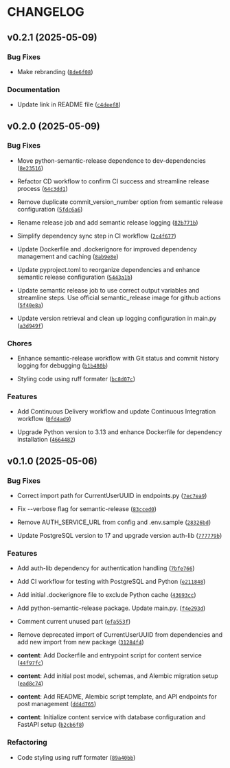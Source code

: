 # CHANGELOG


## v0.2.1 (2025-05-09)

### Bug Fixes

- Make rebranding
  ([`8de6f08`](https://github.com/labtst-online/fast-content_service/commit/8de6f080b2f32af24c7d9ca2a76f1b6f1e6ed8b2))

### Documentation

- Update link in README file
  ([`c4deef8`](https://github.com/labtst-online/fast-content_service/commit/c4deef8895199c714aadb64609b025a260278b74))


## v0.2.0 (2025-05-09)

### Bug Fixes

- Move python-semantic-release dependence to dev-dependencies
  ([`8e23516`](https://github.com/labtst-online/fast-content_service/commit/8e23516db1668ebc5fd34259ce62f00a92aa6d31))

- Refactor CD workflow to confirm CI success and streamline release process
  ([`64c3dd1`](https://github.com/labtst-online/fast-content_service/commit/64c3dd145810a56d250aee145dfb803b4e1cc643))

- Remove duplicate commit_version_number option from semantic release configuration
  ([`5fdc6a6`](https://github.com/labtst-online/fast-content_service/commit/5fdc6a6fdebb93392e8ef97304261f3be909b05d))

- Rename release job and add semantic release logging
  ([`82b771b`](https://github.com/labtst-online/fast-content_service/commit/82b771bd1bfbcb99d0f76ad0816c7bf8fdddd457))

- Simplify dependency sync step in CI workflow
  ([`2c4f677`](https://github.com/labtst-online/fast-content_service/commit/2c4f6778e00f80be681e7548cb2d9a332f030a64))

- Update Dockerfile and .dockerignore for improved dependency management and caching
  ([`8ab9e8e`](https://github.com/labtst-online/fast-content_service/commit/8ab9e8e63ab31d731582bdd73a93ef0a244e432c))

- Update pyproject.toml to reorganize dependencies and enhance semantic release configuration
  ([`5443a1b`](https://github.com/labtst-online/fast-content_service/commit/5443a1b91eee96774bf7749588aa28b9aaa4a3a1))

- Update semantic release job to use correct output variables and streamline steps. Use official
  semantic_release image for github actions
  ([`5f40e8a`](https://github.com/labtst-online/fast-content_service/commit/5f40e8a8b151d16e2b45f96cfff5164b65f182f0))

- Update version retrieval and clean up logging configuration in main.py
  ([`a3d949f`](https://github.com/labtst-online/fast-content_service/commit/a3d949f01db778be82aa20463025f80753755f5d))

### Chores

- Enhance semantic-release workflow with Git status and commit history logging for debugging
  ([`b1b480b`](https://github.com/labtst-online/fast-content_service/commit/b1b480b29cf07b82e7a43859fe664cfb0b5d3a80))

- Styling code using ruff formater
  ([`bc8d07c`](https://github.com/labtst-online/fast-content_service/commit/bc8d07cd54c8bb12baae40c9a935cdc39d39143c))

### Features

- Add Continuous Delivery workflow and update Continuous Integration workflow
  ([`0fd4ad9`](https://github.com/labtst-online/fast-content_service/commit/0fd4ad9bfd92de595a758429140c674f72064f53))

- Upgrade Python version to 3.13 and enhance Dockerfile for dependency installation
  ([`4664482`](https://github.com/labtst-online/fast-content_service/commit/46644820c8dc03397bbda922a16a79253b896743))


## v0.1.0 (2025-05-06)

### Bug Fixes

- Correct import path for CurrentUserUUID in endpoints.py
  ([`7ec7ea9`](https://github.com/labtst-online/fast-content_service/commit/7ec7ea9d0993d68e8b5bcce138b1356932ee31d5))

- Fix --verbose flag for semantic-release
  ([`83cced0`](https://github.com/labtst-online/fast-content_service/commit/83cced05b0c882eee14a1f4870e5068c29583cf3))

- Remove AUTH_SERVICE_URL from config and .env.sample
  ([`28326bd`](https://github.com/labtst-online/fast-content_service/commit/28326bd7e8c04ddb9b5f99e4503f59249bf41eb6))

- Update PostgreSQL version to 17 and upgrade version auth-lib
  ([`777779b`](https://github.com/labtst-online/fast-content_service/commit/777779bf8fe4ea4925953e167523069640f4f015))

### Features

- Add auth-lib dependency for authentication handling
  ([`7bfe766`](https://github.com/labtst-online/fast-content_service/commit/7bfe766662f20eafcdc976a8fe4344ed44537b13))

- Add CI workflow for testing with PostgreSQL and Python
  ([`e211848`](https://github.com/labtst-online/fast-content_service/commit/e21184802c8d966e37267ae3d1cf60a51b08a44c))

- Add initial .dockerignore file to exclude Python cache
  ([`43693cc`](https://github.com/labtst-online/fast-content_service/commit/43693cc6fd04f6a6e953ce59d2115afb591661c5))

- Add python-semantic-release package. Update main.py.
  ([`f4e293d`](https://github.com/labtst-online/fast-content_service/commit/f4e293d05f408451921644df51348bea2564c2a0))

- Comment current unused part
  ([`efa553f`](https://github.com/labtst-online/fast-content_service/commit/efa553fd49d8655c8ea64f18e467ad779369a18f))

- Remove deprecated import of CurrentUserUUID from dependencies and add new import from new package
  ([`31284f4`](https://github.com/labtst-online/fast-content_service/commit/31284f435d6c58b13facb7f766c98e8abdadbd5f))

- **content**: Add Dockerfile and entrypoint script for content service
  ([`44f97fc`](https://github.com/labtst-online/fast-content_service/commit/44f97fc4c362589e63a5ad97a816506b8862a835))

- **content**: Add initial post model, schemas, and Alembic migration setup
  ([`ead8c74`](https://github.com/labtst-online/fast-content_service/commit/ead8c74638b1dc15b18fe4e6a7e11983cc675ec1))

- **content**: Add README, Alembic script template, and API endpoints for post management
  ([`dd4d765`](https://github.com/labtst-online/fast-content_service/commit/dd4d765fc6b4382900281fbbdf75714ae74125f8))

- **content**: Initialize content service with database configuration and FastAPI setup
  ([`b2cb6f8`](https://github.com/labtst-online/fast-content_service/commit/b2cb6f88412133c0a5e80585f06458e89f19fdb9))

### Refactoring

- Code styling using ruff formater
  ([`89a40bb`](https://github.com/labtst-online/fast-content_service/commit/89a40bbad9144e8b4e8cba86ff24b9be643a1b25))
